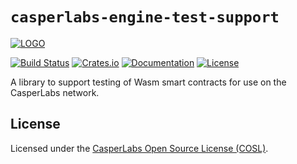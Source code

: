 # `casperlabs-engine-test-support`

[![LOGO](https://raw.githubusercontent.com/CasperLabs/CasperLabs/master/CasperLabs_Logo_Horizontal_RGB.png)](https://casperlabs.io/)

[![Build Status](https://drone-auto.casperlabs.io/api/badges/CasperLabs/CasperLabs/status.svg?branch=dev)](http://drone-auto.casperlabs.io/CasperLabs/CasperLabs)
[![Crates.io](https://img.shields.io/crates/v/casperlabs-engine-test-support)](https://crates.io/crates/casperlabs-engine-test-support)
[![Documentation](https://docs.rs/casperlabs-engine-test-support/badge.svg)](https://docs.rs/casperlabs-engine-test-support)
[![License](https://img.shields.io/badge/license-COSL-blue.svg)](https://github.com/CasperLabs/CasperLabs/blob/master/LICENSE)

A library to support testing of Wasm smart contracts for use on the CasperLabs network.

## License

Licensed under the [CasperLabs Open Source License (COSL)](https://github.com/CasperLabs/CasperLabs/blob/master/LICENSE).

